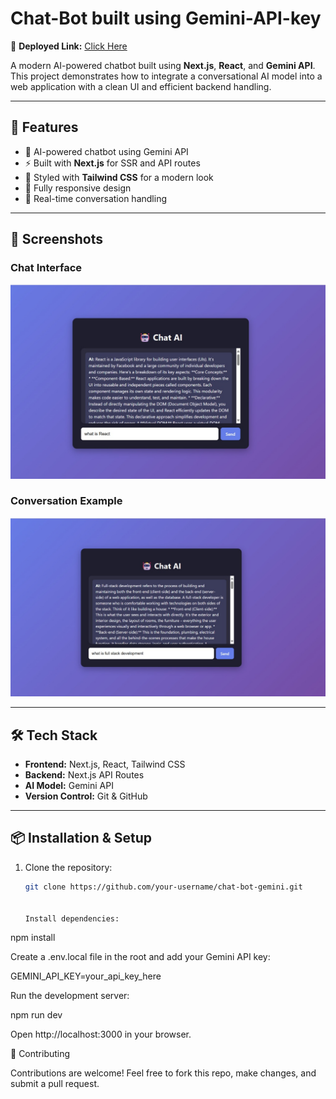 # **Chat-Bot built using Gemini-API-key**



🔗 **Deployed Link:** [Click Here](https://chat-bot-gemini-navy.vercel.app/)

A modern AI-powered chatbot built using **Next.js**, **React**, and **Gemini API**.  
This project demonstrates how to integrate a conversational AI model into a web application with a clean UI and efficient backend handling.

---

## 🚀 Features
- 🤖 AI-powered chatbot using Gemini API  
- ⚡ Built with **Next.js** for SSR and API routes  
- 🎨 Styled with **Tailwind CSS** for a modern look  
- 📱 Fully responsive design  
- 🔄 Real-time conversation handling  

---

## 📸 Screenshots

### Chat Interface
![Chat Interface](public/assets/image1.jpg)

### Conversation Example
![Conversation Example](public/assets/image2.jpg)

---

## 🛠️ Tech Stack
- **Frontend:** Next.js, React, Tailwind CSS  
- **Backend:** Next.js API Routes  
- **AI Model:** Gemini API  
- **Version Control:** Git & GitHub  

---

## 📦 Installation & Setup

1. Clone the repository:
   ```bash
   git clone https://github.com/your-username/chat-bot-gemini.git


   Install dependencies:

npm install


Create a .env.local file in the root and add your Gemini API key:

GEMINI_API_KEY=your_api_key_here


Run the development server:

npm run dev


Open http://localhost:3000
 in your browser.

🤝 Contributing

Contributions are welcome! Feel free to fork this repo, make changes, and submit a pull request.
